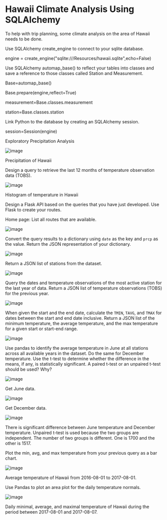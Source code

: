 # Hawaii Climate Analysis Using SQLAlchemy
 To help with trip planning, some climate analysis on the area of Hawaii needs to be done.
 
 Use SQLAlchemy create_engine to connect to your sqlite database.
 
 
engine = create_engine("sqlite:///Resources/hawaii.sqlite",echo=False)


Use SQLAlchemy automap_base() to reflect your tables into classes and save a reference to those classes called Station and Measurement.



Base=automap_base()



Base.prepare(engine,reflect=True)



measurement=Base.classes.measurement

station=Base.classes.station


Link Python to the database by creating an SQLAlchemy session.



session=Session(engine)


Exploratory Precipitation Analysis


![image](https://user-images.githubusercontent.com/79819331/120374430-89cbc980-c2e7-11eb-9c4b-9c580b137976.png)


Precipitation of Hawaii


Design a query to retrieve the last 12 months of temperature observation data (TOBS).


![image](https://user-images.githubusercontent.com/79819331/120372111-bcc08e00-c2e4-11eb-8f6a-6edfef1d2ed6.png)


Histogram of temperature in Hawaii


Design a Flask API based on the queries that you have just developed. Use Flask to create your routes.


Home page: List all routes that are available.


![image](https://user-images.githubusercontent.com/79819331/120373353-40c74580-c2e6-11eb-815d-1b795ede0409.png)



Convert the query results to a dictionary using `date` as the key and `prcp` as the value. Return the JSON representation of your dictionary.


![image](https://user-images.githubusercontent.com/79819331/120373394-4de43480-c2e6-11eb-9d55-00a4f673ee07.png)


Return a JSON list of stations from the dataset.


![image](https://user-images.githubusercontent.com/79819331/120374557-af58d300-c2e7-11eb-87da-014bd554e992.png)



Query the dates and temperature observations of the most active station for the last year of data. Return a JSON list of temperature observations (TOBS) for the previous year.


![image](https://user-images.githubusercontent.com/79819331/120374248-525d1d00-c2e7-11eb-8a01-d9cdd3d1b162.png)





When given the start and the end date, calculate the `TMIN`, `TAVG`, and `TMAX` for dates between the start and end date inclusive. Return a JSON list of the minimum temperature, the average temperature, and the max temperature for a given start or start-end range.

![image](https://user-images.githubusercontent.com/79819331/120373730-b3382580-c2e6-11eb-8406-847769c87635.png)


Use pandas to identify the average temperature in June at all stations across all available years in the dataset. Do the same for December temperature. Use the t-test to determine whether the difference in the means, if any, is statistically significant. A paired t-test or an unpaired t-test should be used? Why?

![image](https://user-images.githubusercontent.com/79819331/120375015-458cf900-c2e8-11eb-9674-3a06de2ba103.png)

Get June data.

![image](https://user-images.githubusercontent.com/79819331/120375205-8422b380-c2e8-11eb-9ffa-e3f1eff4858e.png)


Get December data.

![image](https://user-images.githubusercontent.com/79819331/120375425-ca781280-c2e8-11eb-8603-38cda3fca83a.png)

There is significant difference between June temperature and December temperature.
Unpaired t-test is used because the two groups are independent. The number of two groups is different. One is 1700 and the other is 1517.



Plot the min, avg, and max temperature from your previous query as a bar chart.


![image](https://user-images.githubusercontent.com/79819331/120376212-9b15d580-c2e9-11eb-83f7-c567fd79014c.png)

Average temperature of Hawaii from 2016-08-01 to 2017-08-01.




Use Pandas to plot an area plot for the daily temperature normals.

![image](https://user-images.githubusercontent.com/79819331/120376987-86860d00-c2ea-11eb-90e0-6a2cdac28307.png)

Daily minimal, average, and maximal temperature of Hawaii during the period between 2017-08-01 and 2017-08-07.



